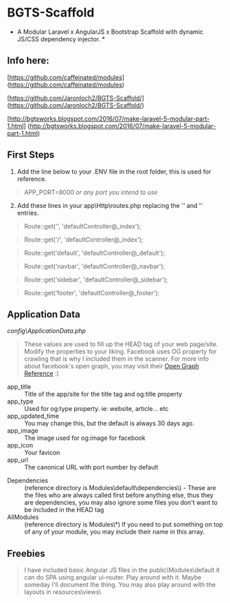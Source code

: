 # BGTS-Scaffold
* A Modular Laravel x AngularJS x Bootstrap Scaffold with dynamic JS/CSS dependency injector. *

## Info here:
[https://github.com/caffeinated/modules] (https://github.com/caffeinated/modules)

[https://github.com/Jaronloch2/BGTS-Scaffold/] (https://github.com/Jaronloch2/BGTS-Scaffold/)

[http://bgtsworks.blogspot.com/2016/07/make-laravel-5-modular-part-1.html] (http://bgtsworks.blogspot.com/2016/07/make-laravel-5-modular-part-1.html)


## First Steps
1. Add the line below to your .ENV file in the root folder, this is used for reference.

> APP_PORT=8000 *or any port you intend to use*

2. Add these lines in your app\Http\routes.php replacing the '' and '\' entries.

> Route::get('', 'defaultController@_index');

> Route::get('/', 'defaultController@_index');

> Route::get('default', 'defaultController@_default');

> Route::get('navbar', 'defaultController@_navbar');

> Route::get('sidebar', 'defaultController@_sidebar');

> Route::get('footer', 'defaultController@_footer');


## Application Data
_config\ApplicationData.php_
> These values are used to fill up the HEAD tag of your web page/site. Modify the properties to your liking. Facebook uses OG property for crawling that is why I included them in the scanner. For more info about facebook's open graph, you may visit their [Open Graph Reference](https://developers.facebook.com/docs/reference/opengraph/) :)

<dl>
	<dt>app_title</dt>
	<dd>Title of the app/site for the title tag and og:title property</dd>  
	<dt>app_type</dt>
	<dd>Used for og:type property. ie: website, article... etc</dd>
	<dt>app_updated_time</dt>
	<dd>You may change this, but the default is always 30 days ago.</dd>
	<dt>app_image</dt>
	<dd>The image used for og:image for facebook</dd>
	<dt>app_icon</dt>
	<dd>Your favicon</dd>
	<dt>app_url</dt>
	<dd>The canonical URL with port number by default</dd>
</dl>
<dl>
	<dt>Dependencies</dt>
	<dd>(reference directory is Modules\default\dependencies\) - These are the files who are always called first before anything else, thus they are dependencies, you may also ignore some files you don't want to be included in the HEAD tag</dd>
	<dt>AllModules</dt>
	<dd>(reference directory is Modules\*) If you need to put something on top of any of your module, you may include their name in this array.</dd>
</dl>

## Freebies
> I have included basic Angular JS files in the public\Modules\default it can do SPA using angular ui-router. Play around with it. Maybe someday I'll document the thing.
> You may also play around with the layouts in resources\views\



























